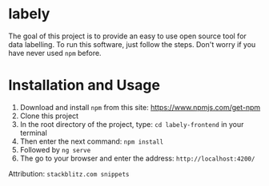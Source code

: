 # labely
The goal of this project is to provide an easy to use open source tool for data labelling. To run this software, just follow the steps. Don't worry if you have never used `npm` before.

# Installation and Usage
1. Download and install `npm` from this site: https://www.npmjs.com/get-npm
2. Clone this project
3. In the root directory of the project, type: `cd labely-frontend` in your terminal
4. Then enter the next command: `npm install`
5. Followed by `ng serve`
6. The go to your browser and enter the address: `http://localhost:4200/`

Attribution: `stackblitz.com snippets`
